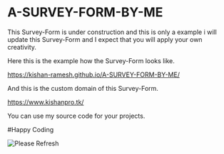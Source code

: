 # A-SURVEY-FORM-BY-ME

This Survey-Form is under construction and this is only a example i will update this Survey-Form and I expect that you will apply your own creativity.

Here this is the example how the Survey-Form looks like.

https://kishan-ramesh.github.io/A-SURVEY-FORM-BY-ME/

And this is the custom domain of this Survey-Form.

https://www.kishanpro.tk/

You can use my source code for your projects.

#Happy Coding

<!DOCTYPE html>
<html>
  <body>
    <img src="https://cdn.dribbble.com/users/50886/screenshots/2710024/coding.gif" alt="Please Refresh">
  </body>
  </html>
